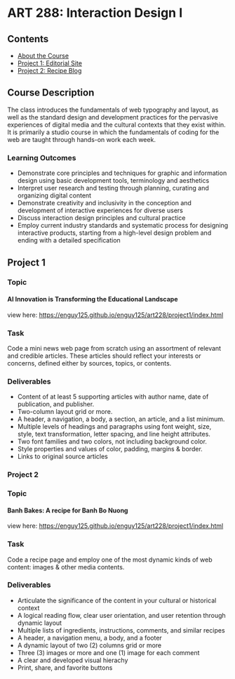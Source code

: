 # ART 288: Interaction Design I

## Contents
 * [About the Course](#course-description)
 * [Project 1: Editorial Site](#project-1)
 * [Project 2: Recipe Blog](#project-2)

## Course Description
The class introduces the fundamentals of web typography and layout, as well as the standard design and
development practices for the pervasive experiences of digital media and the cultural contexts that they exist within. It is primarily a studio course in which the fundamentals of coding for the web are taught through hands-on work each week.

### Learning Outcomes
* Demonstrate core principles and techniques for graphic and information design using basic development
tools, terminology and aesthetics
* Interpret user research and testing through planning, curating and organizing digital content
* Demonstrate creativity and inclusivity in the conception and development of interactive experiences for
diverse users
* Discuss interaction design principles and cultural practice
* Employ current industry standards and systematic process for designing interactive products, starting
from a high-level design problem and ending with a detailed specification 

## Project 1
### Topic
#### AI Innovation is Transforming the Educational Landscape
view here: https://enguy125.github.io/enguy125/art228/project1/index.html
### Task
Code a mini news web page from scratch using an assortment of relevant and credible articles. These articles should reflect your interests or concerns, defined either by sources, topics, or contents.
### Deliverables
* Content of at least 5 supporting articles with author name, date of publication, and publisher.
* Two-column layout grid or more.
* A header, a navigation, a body, a section, an article, and a list minimum.
* Multiple levels of headings and paragraphs using font weight, size, style, text transformation, letter spacing, and line height attributes.
* Two font families and two colors, not including background color.
* Style properties and values of color, padding, margins & border.
* Links to original source articles


### Project 2
### Topic
#### Banh Bakes: A recipe for Banh Bo Nuong
view here: https://enguy125.github.io/enguy125/art228/project1/index.html
### Task
Code a recipe page and employ one of the most dynamic kinds of web content: images & other media contents.
### Deliverables
* Articulate the significance of the content in your cultural or historical context
* A logical reading flow, clear user orientation, and user retention through dynamic layout
* Multiple lists of ingredients, instructions, comments, and similar recipes
* A header, a navigation menu, a body, and a footer
* A dynamic layout of two (2) columns grid or more
* Three (3) images or more and one (1) image for each comment
* A clear and developed visual hierachy
* Print, share, and favorite buttons
